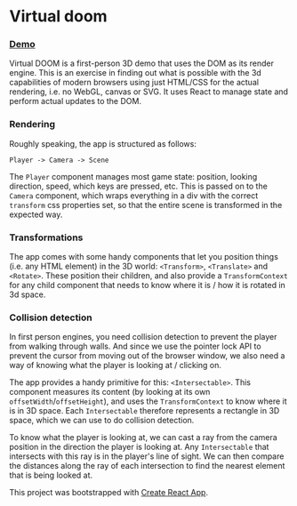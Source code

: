 # Virtual doom

### [Demo](https://maanraket.nl/experiments/virtual-doom/)

Virtual DOOM is a first-person 3D demo that uses the DOM as its render engine. This is an exercise in finding out what is possible with the 3d capabilities of modern browsers using just HTML/CSS for the actual rendering, i.e. no WebGL, canvas or SVG. It uses React to manage state and perform actual updates to the DOM.

### Rendering

Roughly speaking, the app is structured as follows:

```
Player -> Camera -> Scene
```

The `Player` component manages most game state: position, looking direction, speed, which keys are pressed, etc. This is passed on to the `Camera` component, which wraps everything in a div with the correct `transform` css properties set, so that the entire scene is transformed in the expected way.

### Transformations

The app comes with some handy components that let you position things (i.e. any HTML element) in the 3D world: `<Transform>`, `<Translate>` and `<Rotate>`. These position their children, and also provide a `TransformContext` for any child component that needs to know where it is / how it is rotated in 3d space.

### Collision detection

In first person engines, you need collision detection to prevent the player from walking through walls. And since we use the pointer lock API to prevent the cursor from moving out of the browser window, we also need a way of knowing what the player is looking at / clicking on.

The app provides a handy primitive for this: `<Intersectable>`. This component measures its content (by looking at its own `offsetWidth`/`offsetHeight`), and uses the `TransformContext` to know where it is in 3D space. Each `Intersectable` therefore represents a rectangle in 3D space, which we can use to do collision detection. 

To know what the player is looking at, we can cast a ray from the camera position in the direction the player is looking at. Any `Intersectable` that intersects with this ray is in the player's line of sight. We can then compare the distances along the ray of each intersection to find the nearest element that is being looked at.


This project was bootstrapped with [Create React App](https://github.com/facebook/create-react-app).